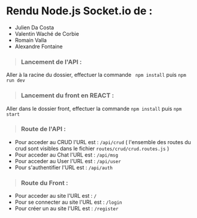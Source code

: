 # Rendu Node.js Socket.io de :
- Julien Da Costa
- Valentin Waché de Corbie
- Romain Valla
- Alexandre Fontaine

> ### **Lancement de l'API** :
Aller à la racine du dossier, effectuer la commande ``` npm install``` puis ``` npm run dev ```

> ### **Lancement du front en REACT** :
Aller dans le dossier front, effectuer la commande ```npm install``` puis ``` npm start ```

> ### **Route de l'API** :
- Pour acceder au CRUD l'URL est : ``` /api/crud ``` ( l'ensemble des routes du crud sont visibles dans le fichier ```routes/crud/crud.routes.js``` )
- Pour acceder au Chat l'URL est : ``` /api/msg ```
- Pour acceder au User l'URL est : ``` /api/user ```
- Pour s'authentifier l'URL est : ``` /api/auth ```

> ### **Route du Front** :
- Pour acceder au site l'URL est : ``` / ```
- Pour se connecter au site l'URL est : ``` /login ```
- Pour créer un au site l'URL est : ``` /register ```
